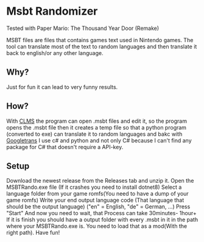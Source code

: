# Msbt Randomizer

Tested with Paper Mario: The Thousand Year Door (Remake)

MSBT files are files that contains games text used in Nintendo games.
The tool can translate most of the text to random languages and then translate it back to english/or any other language.

## Why?
Just for fun it can lead to very funny results.

## How?
With [CLMS](https://github.com/KillzXGaming/CLMS) the program can open .msbt files and edit it,
so the program opens the .msbt file then it creates a temp file so that a python program (converted to exe) can
translate it to random languages and bakc with [Googletrans]([https://github.com/KillzXGaming/CLMS](https://pypi.org/project/googletrans/))
I use c# and python and not only C# because I can't find any package for C# that doesn't require a API-key.

## Setup
Download the newest release from the Releases tab and unzip it.
Open the MSBTRando.exe file (If it crashes you need to install dotnet8)
Select a language folder from your game romfs(You need to have a dump of your game romfs)
Write your end output language code (That language that should be the output language) ("en" = English, "de" = German, ...) 
Press "Start"
And now you need to wait, that Process can take 30minutes- 1hour+
If it is finish you should have a output folder with every .msbt in it in the path where your MSBTRando.exe is.
You need to load that as a mod(With the right path).
Have fun!
